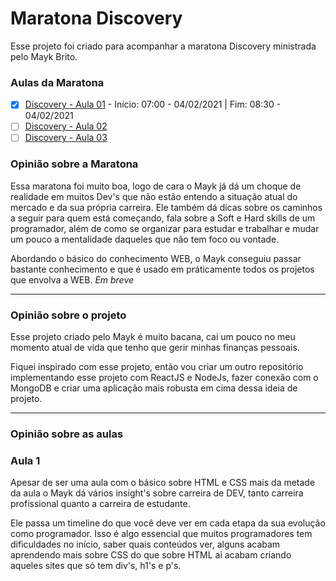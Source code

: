 # Maratona Discovery
Esse projeto foi criado para acompanhar a maratona Discovery ministrada pelo Mayk Brito.

### Aulas da Maratona
- [x] [Discovery - Aula 01](https://www.youtube.com/watch?v=NlDr6JX3VvA&t&ab_channel=MaykBrito) - Início: 07:00 - 04/02/2021 | Fim: 08:30 - 04/02/2021
- [ ] [Discovery - Aula 02](https://www.youtube.com/watch?v=f13z6eFJEQg&ab_channel=MaykBrito)
- [ ] [Discovery - Aula 03](https://www.youtube.com/watch?v=41VftS_pjnI&&ab_channel=MaykBrito)

### <b>Opinião sobre a Maratona</b>
Essa maratona foi muito boa, logo de cara o Mayk já dá um choque de realidade em muitos Dev's que não estão entendo a situação atual do mercado e da sua própria carreira. Ele também dá dicas sobre os caminhos a seguir para quem está começando, fala sobre a Soft e Hard skills de um programador, além de como se organizar para estudar e trabalhar e mudar um pouco a mentalidade daqueles que não tem foco ou vontade.

Abordando o básico do conhecimento WEB, o Mayk conseguiu passar bastante conhecimento e que é usado em práticamente todos os projetos que envolva a WEB.
*Em breve*

---
### <b>Opinião sobre o projeto</b>
Esse projeto criado pelo Mayk é muito bacana, cai um pouco no meu momento atual de vida que tenho que gerir minhas finanças pessoais. 

Fiquei inspirado com esse projeto, então   vou criar um outro repositório implementando esse projeto com ReactJS e NodeJs, fazer conexão com o MongoDB e criar uma aplicação mais robusta em cima dessa ideia de projeto.

---
### <b>Opinião sobre as aulas</b>
### Aula 1
Apesar de ser uma aula com o básico sobre HTML e CSS mais da metade da aula o Mayk dá vários insight's sobre carreira de DEV, tanto carreira profissional quanto a carreira de estudante. 

Ele passa um timeline do que você deve ver em cada etapa da sua evolução como programador. Isso é algo essencial que muitos programadores tem dificuldades no início, saber quais conteúdos ver, alguns acabam aprendendo mais sobre CSS do que sobre HTML ai acabam criando aqueles sites que só tem div's, h1's e p's.



